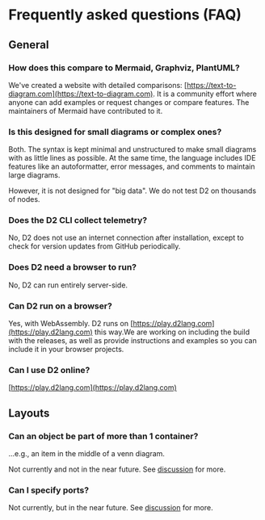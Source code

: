 # Frequently asked questions (FAQ)

## General

### How does this compare to Mermaid, Graphviz, PlantUML?

We've created a website with detailed comparisons:
[https://text-to-diagram.com](https://text-to-diagram.com). It is a community effort where
anyone can add examples or request changes or compare features. The maintainers of Mermaid
have contributed to it.

### Is this designed for small diagrams or complex ones?

Both. The syntax is kept minimal and unstructured to make small diagrams with as little
lines as possible. At the same time, the language includes IDE features like an
autoformatter, error messages, and comments to maintain large diagrams.

However, it is not designed for "big data". We do not test D2 on thousands of nodes.

### Does the D2 CLI collect telemetry?

No, D2 does not use an internet connection after installation, except to check for version
updates from GitHub periodically.

### Does D2 need a browser to run?

No, D2 can run entirely server-side.

### Can D2 run on a browser?

Yes, with WebAssembly. D2 runs on [https://play.d2lang.com](https://play.d2lang.com) this
way.We are working on including the build with the releases, as well as provide
instructions and examples so you can include it in your browser projects.

### Can I use D2 online?

[https://play.d2lang.com](https://play.d2lang.com)

## Layouts

### Can an object be part of more than 1 container?

...e.g., an item in the middle of a venn diagram.

Not currently and not in the near future. See
[discussion](https://github.com/terrastruct/d2/discussions/328) for more.

### Can I specify ports?

Not currently, but in the near future. See
[discussion](https://github.com/terrastruct/d2/discussions/605) for more.
